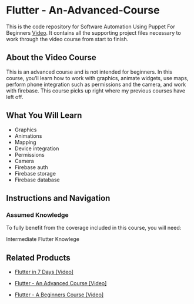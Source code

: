 # Flutter - An-Advanced-Course
This is the code repository for Software Automation Using Puppet For Beginners [Video](https://www.packtpub.com/in/application-development/flutter-advanced-course-video). It contains all the supporting project files necessary to work through the video course from start to finish. 

## About the Video Course
This is an advanced course and is not intended for beginners. In this course, you’ll learn how to work with graphics, animate widgets, use maps, perform phone integration such as permissions and the camera, and work with firebase. This course picks up right where my previous courses have left off.

<H2>What You Will Learn</H2>
<DIV class=book-info-will-learn-text>
<UL>
<LI> Graphics
<LI> Animations
<LI> Mapping
<LI> Device integration
<LI> Permissions
<LI> Camera
<LI> Firebase auth
<LI> Firebase storage
<LI> Firebase database
</LI></UL></DIV>

## Instructions and Navigation
### Assumed Knowledge
To fully benefit from the coverage included in this course, you will need:<br/>
<DIV class=book-info-will-learn-text>
Intermediate Flutter Knowlege
<DIV>


## Related Products
* [Flutter in 7 Days [Video]](https://www.packtpub.com/in/application-development/flutter-7-days-video)

* [Flutter - An Advanced Course [Video]](https://www.packtpub.com/in/application-development/flutter-advanced-course-video)

* [Flutter - A Beginners Course [Video]](https://www.packtpub.com/in/application-development/flutter-beginners-course-video)
